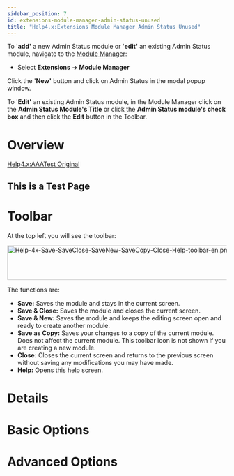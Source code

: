```yaml
---
sidebar_position: 7
id: extensions-module-manager-admin-status-unused
title: "Help4.x:Extensions Module Manager Admin Status Unused"
---
```

To '**add'** a new Admin Status module or '**edit'** an existing Admin
Status module, navigate to the [Module
Manager](https://docs.joomla.org/Help310:Extensions_Module_Manager "Help310:Extensions Module Manager"):

- Select **Extensions **→** Module Manager**

Click the '**New'** button and click on Admin Status in the modal popup
window.

To '**Edit'** an existing Admin Status module, in the Module Manager
click on the **Admin Status Module's Title** or click the **Admin Status
module's check box** and then click the **Edit** button in the Toolbar.

# Overview

<a href="https://docs.joomla.org/Help4.x:AAATest_Original"
class="mw-redirect" title="Help4.x:AAATest Original">Help4.x:AAATest
Original</a>

## This is a Test Page

# Toolbar

At the top left you will see the toolbar:

<img
src="https://docs.joomla.org/images/0/02/Help-4x-Save-SaveClose-SaveNew-SaveCopy-Close-Help-toolbar-en.png"
decoding="async" data-file-width="800" data-file-height="79" width="800"
height="79"
alt="Help-4x-Save-SaveClose-SaveNew-SaveCopy-Close-Help-toolbar-en.png" />

The functions are:

- **Save:** Saves the module and stays in the current screen.
- **Save & Close:** Saves the module and closes the current screen.
- **Save & New:** Saves the module and keeps the editing screen open and
  ready to create another module.
- **Save as Copy:** Saves your changes to a copy of the current module.
  Does not affect the current module. This toolbar icon is not shown if
  you are creating a new module.
- **Close:** Closes the current screen and returns to the previous
  screen without saving any modifications you may have made.
- **Help:** Opens this help screen.

# Details

# Basic Options

# Advanced Options
